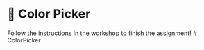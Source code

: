 # 🎨 Color Picker

Follow the instructions in the workshop to finish the assignment!
#   C o l o r P i c k e r  
 